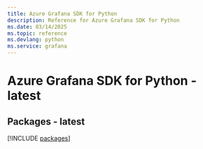 ```yaml
---
title: Azure Grafana SDK for Python
description: Reference for Azure Grafana SDK for Python
ms.date: 03/14/2025
ms.topic: reference
ms.devlang: python
ms.service: grafana
---
```

# Azure Grafana SDK for Python - latest
## Packages - latest
[!INCLUDE [packages](grafana-index.md)]